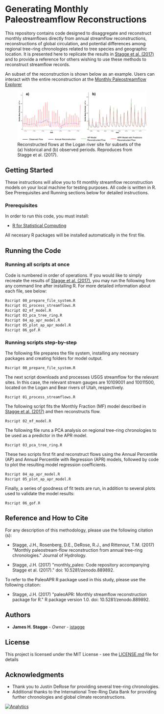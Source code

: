 # Generating Monthly Paleostreamflow Reconstructions

This repository contains code designed to disaggregate and reconstruct monthly streamflows directly from annual streamflow reconstructions, reconstructions of global circulation, and potential differences among regional tree-ring chronologies related to tree species and geographic location. It is presented here to replicate the results in [Stagge et al. (2017)](http://) and to provide a reference for others wishing to use these methods to reconstruct streamflow records.  

An subset of the reconstruction is shown below as an example. Users can interact with the entire reconstruction at the [Monthly Paleostreamflow Explorer](https://jstagge.shinyapps.io/paleo_flow)

<figure>
 <img src="reconst_example.png" alt="Monthly reconstruction example" />
 <figcaption>
 Reconstructed flows at the Logan river site for subsets of the (a) historical and (b) observed periods. Reproduces from Stagge et al. (2017).
 </figcaption>
</figure>

## Getting Started

These instructions will allow you to fit monthly streamflow reconstruction models on your local machine for testing purposes. All code is written in R. See Prerequisites and Running sections below for detailed instructions.

### Prerequisites

In order to run this code, you must install:
* [R for Statistical Computing](https://www.r-project.org/)

All necesary R packages will be installed automatically in the first file.

## Running the Code

### Running all scripts at once

Code is numbered in order of operations.  If you would like to simply recreate the results of [Stagge et al. (2017)](http://), you may run the following from any command line after installing R. For more detailed information about each file, see below:

```
Rscript 00_prepare_file_system.R
Rscript 01_process_streamflows.R
Rscript 02_mf_model.R
Rscript 03_pca_tree_ring.R
Rscript 04_ap_apr_model.R
Rscript 05_plot_ap_apr_model.R
Rscript 06_gof.R
```

### Running scripts step-by-step
The following file prepares the file system, installing any necesary packages and creating folders for model output.

```
Rscript 00_prepare_file_system.R
```
The next script downloads and processes USGS streamflow for the relevant sites. In this case, the relevant stream gauges are 10109001 and 10011500, located on the Logan and Bear rivers of Utah, respectively.
```
Rscript 01_process_streamflows.R
```
The following script fits the Monthly Fraction (MF) model described in [Stagge et al. (2017)](http://) and then reconstructs flow.
```
Rscript 02_mf_model.R
```
The following file runs a PCA analysis on regional tree-ring chronologies to be used as a predictor in the APR model.
```
Rscript 03_pca_tree_ring.R
```

These two scripts first fit and reconstruct flows using the Annual Percentile (AP) and Annual Percentile with Regression (APR) models, followed by code to plot the resulting model regression coefficients.
```
Rscript 04_ap_apr_model.R
Rscript 05_plot_ap_apr_model.R
```

Finally, a series of goodness of fit tests are run, in addition to several plots used to validate the model results:
```
Rscript 06_gof.R
```

## Reference and How to Cite

For any description of this methodology, please use the following citation (s):

* Stagge, J.H., Rosenberg, D.E., DeRose, R.J., and Rittenour, T.M. (2017) "Monthly paleostream-flow reconstruction from annual tree-ring chronologies." Journal of Hydrology.

* Stagge, J.H. (2017) "monthly_paleo: Code repository accompanying Stagge et al. (2017)." doi: 10.5281/zenodo.889892.

To refer to the PaleoAPR R package used in this study, please use the following citation:

* Stagge, J.H. (2017) "paleoAPR: Monthly streamflow reconstruction package for R." R package version 1.0. doi: 10.5281/zenodo.889892.

## Authors

* **James H. Stagge** - *Owner* - [jstagge](https://github.com/jstagge)

## License

This project is licensed under the MIT License - see the [LICENSE.md](LICENSE.md) file for details

## Acknowledgments

* Thank you to Justin DeRose for providing several tree-ring chronologies.
* Additional thanks to the International Tree-Ring Data Bank for providing further chronologies and global climate reconstructions. 

[![Analytics](https://ga-beacon.appspot.com/UA-93682740-1/monthly_paleo/README)](https://github.com/igrigorik/ga-beacon)
